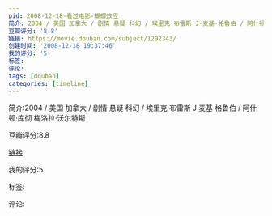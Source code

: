 ```yaml
---
pid: 2008-12-18-看过电影-蝴蝶效应
简介: 2004 / 美国 加拿大 / 剧情 悬疑 科幻 / 埃里克·布雷斯 J·麦基·格鲁伯 / 阿什顿·库彻 梅洛拉·沃尔特斯
豆瓣评分: '8.8'
链接: https://movie.douban.com/subject/1292343/
创建时间: '2008-12-18 19:37:46'
我的评分: '5'
标签:
评论:
tags: [douban]
categories: [timeline]
---
```

简介:2004 / 美国 加拿大 / 剧情 悬疑 科幻 / 埃里克·布雷斯 J·麦基·格鲁伯 / 阿什顿·库彻 梅洛拉·沃尔特斯

豆瓣评分:8.8

[链接](https://movie.douban.com/subject/1292343/)

我的评分:5

标签:

评论:

